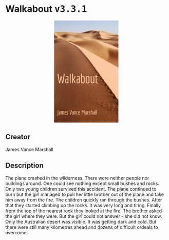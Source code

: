 
# Walkabout <kbd>v3.3.1</kbd>

<center>
  <img src="./cover-1024.jpg"/>
</center>

## Creator
James Vance Marshall

## Description
The plane crashed in the wilderness. There were neither people nor buildings around. One could see nothing except small bushes and rocks. Only two young children survived this accident. The plane continued to burn but the girl managed to pull her little brother out of the plane and take him away from the fire. The children quickly ran through the bushes. After that they started climbing up the rocks. It was very long and tiring. Finally from the top of the nearest rock they looked at the fire. The brother asked the girl where they were. But the girl could not answer - she did not know. Only the Australian desert was visible. It was getting dark and cold. But there were still many kilometres ahead and dozens of difficult ordeals to overcome.
